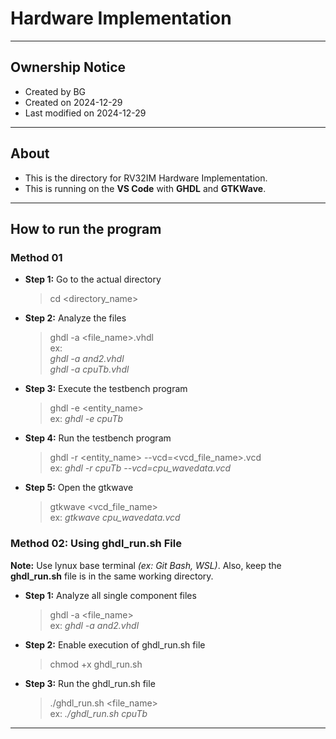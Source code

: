 # Hardware Implementation 

---

## Ownership Notice

- Created by BG
- Created on 2024-12-29
- Last modified on 2024-12-29

---

## About

- This is the directory for RV32IM Hardware Implementation. 
- This is running on the **VS Code** with **GHDL** and **GTKWave**.

---

## How to run the program

### Method 01

- **Step 1:** Go to the actual directory
  > cd <directory_name>

- **Step 2:** Analyze the files
  > ghdl -a <file_name>.vhdl<br> ex:<br> _ghdl -a and2.vhdl<br> ghdl -a cpuTb.vhdl_

- **Step 3:** Execute the testbench program
  > ghdl -e <entity_name><br> ex: _ghdl -e cpuTb_

- **Step 4:** Run the testbench program
  > ghdl -r <entity_name> --vcd=<vcd_file_name>.vcd<br> ex: _ghdl -r cpuTb --vcd=cpu_wavedata.vcd_<br>

- **Step 5:** Open the gtkwave
  > gtkwave <vcd_file_name><br> ex: _gtkwave cpu_wavedata.vcd_<br>


### Method 02: Using ghdl_run.sh File

**Note:** Use lynux base terminal _(ex: Git Bash, WSL)_. Also, keep the **ghdl_run.sh** file is in the same working directory.

- **Step 1:** Analyze all single component files
  > ghdl -a <file_name> <br> ex: _ghdl -a and2.vhdl_
  
- **Step 2:** Enable execution of ghdl_run.sh file
  > chmod +x ghdl_run.sh

- **Step 3:** Run the ghdl_run.sh file
  > ./ghdl_run.sh <file_name> <br> ex: _./ghdl_run.sh cpuTb_

---
